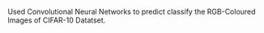 Used Convolutional Neural Networks to predict classify the RGB-Coloured Images of CIFAR-10 Datatset.
